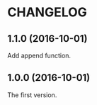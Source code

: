 CHANGELOG
=========

## 1.1.0 (2016-10-01)
Add append function.

## 1.0.0 (2016-10-01)
The first version.
